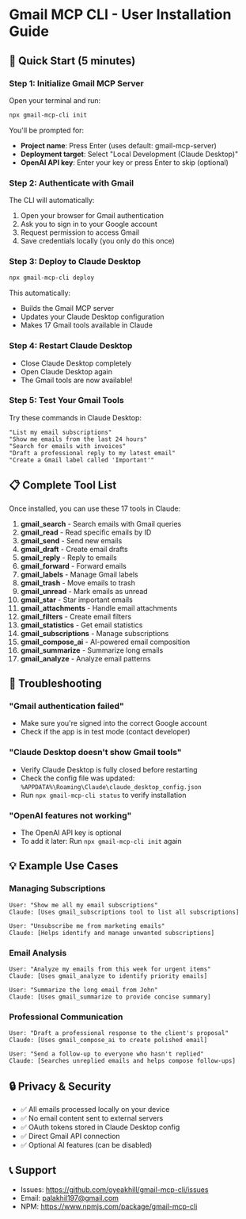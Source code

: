 # Gmail MCP CLI - User Installation Guide

## 🚀 Quick Start (5 minutes)

### Step 1: Initialize Gmail MCP Server
Open your terminal and run:
```bash
npx gmail-mcp-cli init
```

You'll be prompted for:
- **Project name**: Press Enter (uses default: gmail-mcp-server)
- **Deployment target**: Select "Local Development (Claude Desktop)"
- **OpenAI API key**: Enter your key or press Enter to skip (optional)

### Step 2: Authenticate with Gmail
The CLI will automatically:
1. Open your browser for Gmail authentication
2. Ask you to sign in to your Google account
3. Request permission to access Gmail
4. Save credentials locally (you only do this once)

### Step 3: Deploy to Claude Desktop
```bash
npx gmail-mcp-cli deploy
```

This automatically:
- Builds the Gmail MCP server
- Updates your Claude Desktop configuration
- Makes 17 Gmail tools available in Claude

### Step 4: Restart Claude Desktop
- Close Claude Desktop completely
- Open Claude Desktop again
- The Gmail tools are now available!

### Step 5: Test Your Gmail Tools
Try these commands in Claude Desktop:

```
"List my email subscriptions"
"Show me emails from the last 24 hours"
"Search for emails with invoices"
"Draft a professional reply to my latest email"
"Create a Gmail label called 'Important'"
```

## 📋 Complete Tool List

Once installed, you can use these 17 tools in Claude:

1. **gmail_search** - Search emails with Gmail queries
2. **gmail_read** - Read specific emails by ID
3. **gmail_send** - Send new emails
4. **gmail_draft** - Create email drafts
5. **gmail_reply** - Reply to emails
6. **gmail_forward** - Forward emails
7. **gmail_labels** - Manage Gmail labels
8. **gmail_trash** - Move emails to trash
9. **gmail_unread** - Mark emails as unread
10. **gmail_star** - Star important emails
11. **gmail_attachments** - Handle email attachments
12. **gmail_filters** - Create email filters
13. **gmail_statistics** - Get email statistics
14. **gmail_subscriptions** - Manage subscriptions
15. **gmail_compose_ai** - AI-powered email composition
16. **gmail_summarize** - Summarize long emails
17. **gmail_analyze** - Analyze email patterns

## 🔧 Troubleshooting

### "Gmail authentication failed"
- Make sure you're signed into the correct Google account
- Check if the app is in test mode (contact developer)

### "Claude Desktop doesn't show Gmail tools"
- Verify Claude Desktop is fully closed before restarting
- Check the config file was updated: `%APPDATA%\Roaming\Claude\claude_desktop_config.json`
- Run `npx gmail-mcp-cli status` to verify installation

### "OpenAI features not working"
- The OpenAI API key is optional
- To add it later: Run `npx gmail-mcp-cli init` again

## 💡 Example Use Cases

### Managing Subscriptions
```
User: "Show me all my email subscriptions"
Claude: [Uses gmail_subscriptions tool to list all subscriptions]

User: "Unsubscribe me from marketing emails"
Claude: [Helps identify and manage unwanted subscriptions]
```

### Email Analysis
```
User: "Analyze my emails from this week for urgent items"
Claude: [Uses gmail_analyze to identify priority emails]

User: "Summarize the long email from John"
Claude: [Uses gmail_summarize to provide concise summary]
```

### Professional Communication
```
User: "Draft a professional response to the client's proposal"
Claude: [Uses gmail_compose_ai to create polished email]

User: "Send a follow-up to everyone who hasn't replied"
Claude: [Searches unreplied emails and helps compose follow-ups]
```

## 🔒 Privacy & Security

- ✅ All emails processed locally on your device
- ✅ No email content sent to external servers
- ✅ OAuth tokens stored in Claude Desktop config
- ✅ Direct Gmail API connection
- ✅ Optional AI features (can be disabled)

## 📞 Support

- Issues: https://github.com/oyeakhill/gmail-mcp-cli/issues
- Email: palakhil197@gmail.com
- NPM: https://www.npmjs.com/package/gmail-mcp-cli
